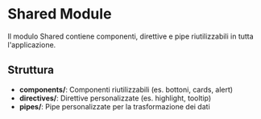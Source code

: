 # Shared Module

Il modulo Shared contiene componenti, direttive e pipe riutilizzabili in tutta l'applicazione.

## Struttura

- **components/**: Componenti riutilizzabili (es. bottoni, cards, alert)
- **directives/**: Direttive personalizzate (es. highlight, tooltip)
- **pipes/**: Pipe personalizzate per la trasformazione dei dati
